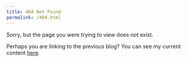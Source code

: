 ```yaml
---
title: 404 Not Found
permalink: /404.html
---
```


Sorry, but the page you were trying to view does not exist.

Perhaps you are linking to the previous blog?  You can see my current content [here](http://jonathandturner.github.io).
